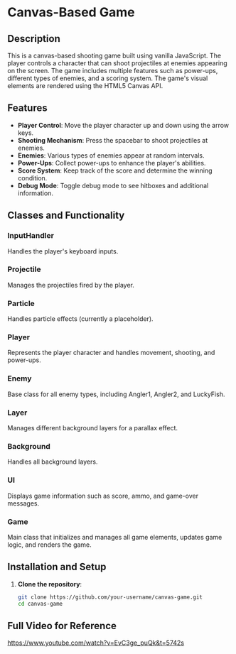 # Canvas-Based Game

## Description

This is a canvas-based shooting game built using vanilla JavaScript. The player controls a character that can shoot projectiles at enemies appearing on the screen. The game includes multiple features such as power-ups, different types of enemies, and a scoring system. The game's visual elements are rendered using the HTML5 Canvas API.

## Features

- **Player Control**: Move the player character up and down using the arrow keys.
- **Shooting Mechanism**: Press the spacebar to shoot projectiles at enemies.
- **Enemies**: Various types of enemies appear at random intervals.
- **Power-Ups**: Collect power-ups to enhance the player's abilities.
- **Score System**: Keep track of the score and determine the winning condition.
- **Debug Mode**: Toggle debug mode to see hitboxes and additional information.

## Classes and Functionality

### InputHandler
Handles the player's keyboard inputs.

### Projectile
Manages the projectiles fired by the player.

### Particle
Handles particle effects (currently a placeholder).

### Player
Represents the player character and handles movement, shooting, and power-ups.

### Enemy
Base class for all enemy types, including Angler1, Angler2, and LuckyFish.

### Layer
Manages different background layers for a parallax effect.

### Background
Handles all background layers.

### UI
Displays game information such as score, ammo, and game-over messages.

### Game
Main class that initializes and manages all game elements, updates game logic, and renders the game.

## Installation and Setup

1. **Clone the repository**:
   ```sh
   git clone https://github.com/your-username/canvas-game.git
   cd canvas-game


## Full Video for Reference
https://www.youtube.com/watch?v=EvC3ge_puQk&t=5742s